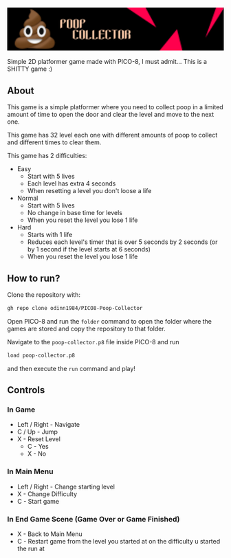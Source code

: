 ![alt Poop Collector](https://raw.githubusercontent.com/odinn1984/PICO8-Poop-Collector/main/assets/banners/PoopCollectorLogo%202000x400.png?raw=true)

Simple 2D platformer game made with PICO-8, I must admit... This is a SHITTY game :)

## About
This game is a simple platformer where you need to collect poop in a limited amount of time to open the door and clear the level and move to the next one.

This game has 32 level each one with different amounts of poop to collect and different times to clear them.

This game has 2 difficulties:
* Easy
  * Start with 5 lives
  * Each level has extra 4 seconds
  * When resetting a level you don't loose a life
* Normal
  * Start with 5 lives
  * No change in base time for levels
  * When you reset the level you lose 1 life
* Hard
  * Starts with 1 life
  * Reduces each level's timer that is over 5 seconds by 2 seconds (or by 1 second if the level starts at 6 seconds)
  * When you reset the level you lose 1 life

## How to run?
Clone the repository with:
```bash
gh repo clone odinn1984/PICO8-Poop-Collector
```

Open PICO-8 and run the `folder` command to open the folder where the games are stored and copy the repository to that folder.

Navigate to the `poop-collector.p8` file inside PICO-8 and run
```bash
load poop-collector.p8
```
and then execute the `run` command and play!

## Controls

### In Game
* Left / Right - Navigate
* C / Up - Jump
* X - Reset Level
  * C - Yes
  * X - No

### In Main Menu
* Left / Right - Change starting level
* X - Change Difficulty
* C - Start game

### In End Game Scene (Game Over or Game Finished)
* X - Back to Main Menu
* C - Restart game from the level you started at on the difficulty u started the run at
